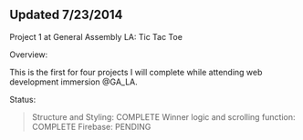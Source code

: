 ## Updated 7/23/2014
Project 1 at General Assembly LA: Tic Tac Toe

Overview:

This is the first for four projects I will complete while attending web development immersion @GA_LA.

Status:

> Structure and Styling: COMPLETE
> Winner logic and scrolling function: COMPLETE
> Firebase: PENDING


